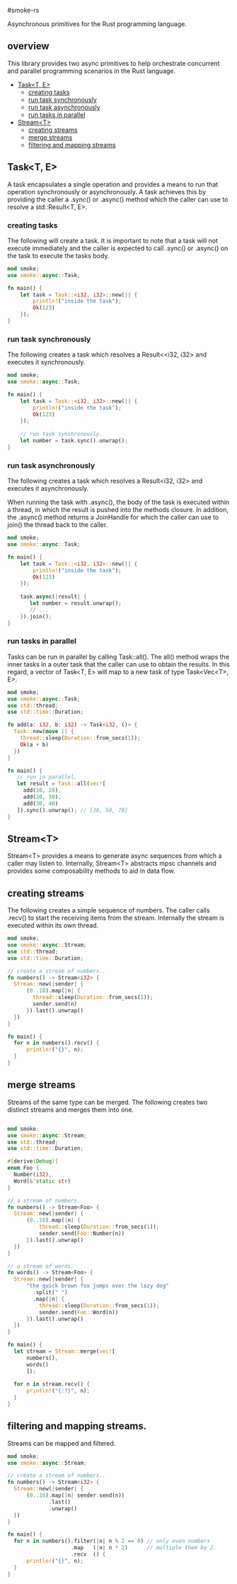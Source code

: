 #smoke-rs

Asynchronous primitives for the Rust programming language.

## overview

This library provides two async primitives to help orchestrate concurrent and parallel programming
scenarios in the Rust language.

* [Task&lt;T, E&gt;](#task)
  * [creating tasks](#creating_tasks)
  * [run task synchronously](#run_task_synchronously)
  * [run task asynchronously](#run_task_asynchronously)
  * [run tasks in parallel](#run_tasks_in_parallel)
* [Stream&lt;T&gt;](#stream)
	* [creating streams](#creating_streams)
	* [merge streams](#merge_streams)
	* [filtering and mapping streams](#filtering_and_mapping_streams)

## Task&lt;T, E&gt;

A task encapsulates a single operation and provides a means to run that operation 
synchronously or asynchronously. A task achieves this by providing the caller a .sync() 
or .async() method which the caller can use to resolve a std::Result&lt;T, E&gt;.

### creating tasks

The following will create a task. It is important to note that a task
will not execute immediately and the caller is expected to call .sync() or .async()
on the task to execute the tasks body.

```rust
mod smoke;
use smoke::async::Task;

fn main() {
    let task = Task::<i32, i32>::new(|| {
        println!("inside the task");
        Ok(123)
    });
}
```

### run task synchronously

The following creates a task which resolves a Result<&lt;i32, i32&gt; and executes it synchronously.

```rust
mod smoke;
use smoke::async::Task;

fn main() {
    let task = Task::<i32, i32>::new(|| {
        println!("inside the task");
        Ok(123)
    });
    
    // run task synchronously. 
    let number = task.sync().unwrap();
}
```

### run task asynchronously

The following creates a task which resolves a Result&lt;i32, i32&gt; and executes it asynchronously. 

When running the task with .async(), the body of the task is executed within a thread, in which the
result is pushed into the methods closure. In addition, the .async() method returns a JoinHandle for
which the caller can use to join() the thread back to the caller.

```rust
mod smoke;
use smoke::async::Task;

fn main() {
    let task = Task::<i32, i32>::new(|| {
        println!("inside the task");
        Ok(123)
    });
    
    task.async(|result| {
       let number = result.unwrap();
       // ...
    }).join();
}
```

### run tasks in parallel

Tasks can be run in parallel by calling Task::all(). The all() method wraps the inner tasks in a outer task
that the caller can use to obtain the results. In this regard, a vector of Task&lt;T, E&gt; will map to a new
task of type Task&lt;Vec&lt;T&gt;, E&gt;.

```rust
mod smoke;
use smoke::async::Task;
use std::thread;
use std::time::Duration;

fn add(a: i32, b: i32) -> Task<i32, ()> {
  Task::new(move || {
    thread::sleep(Duration::from_secs(1));
    Ok(a + b)
  })
}

fn main() {
   // run in parallel.
   let result = Task::all(vec![
     add(10, 20),
     add(20, 30),
     add(30, 40)
   ]).sync().unwrap(); // [30, 50, 70]
}
```
## Stream&lt;T&gt;

Stream&lt;T&gt; provides a means to generate async sequences from 
which a caller may listen to. Internally, Stream&lt;T&gt; abstracts 
mpsc channels and provides some composability methods to aid in data flow.

## creating streams

The following creates a simple sequence of numbers. The caller
calls .recv() to start the receiving items from the stream. Internally
the stream is executed within its own thread.

```rust
mod smoke;
use smoke::async::Stream;
use std::thread;
use std::time::Duration;

// create a stream of numbers..
fn numbers() -> Stream<i32> {
  Stream::new(|sender| {
      (0..10).map(|n| {
        thread::sleep(Duration::from_secs(1));
        sender.send(n)
      }).last().unwrap()
  }) 
}

fn main() {
  for n in numbers().recv() {
      println!("{}", n);
  }
}
```

## merge streams

Streams of the same type can be merged. The following creates two distinct streams 
and merges them into one.

```rust

mod smoke;
use smoke::async::Stream;
use std::thread;
use std::time::Duration;

#[derive(Debug)]
enum Foo {
  Number(i32),
  Word(&'static str)
}

// a stream of numbers.
fn numbers() -> Stream<Foo> {
  Stream::new(|sender| {
      (0..10).map(|n| {
          thread::sleep(Duration::from_secs(1));
          sender.send(Foo::Number(n))
      }).last().unwrap()
  }) 
}

// a stream of words.
fn words() -> Stream<Foo> {
  Stream::new(|sender| {
      "the quick brown fox jumps over the lazy dog"
        .split(" ")
        .map(|n| {
          thread::sleep(Duration::from_secs(1));
          sender.send(Foo::Word(n))
      }).last().unwrap()
  }) 
}

fn main() {
  let stream = Stream::merge(vec![
      numbers(), 
      words()
      ]);
  
  for n in stream.recv() {
      println!("{:?}", n);
  }
}
```

## filtering and mapping streams.

Streams can be mapped and filtered.

```rust
mod smoke;
use smoke::async::Stream;

// create a stream of numbers..
fn numbers() -> Stream<i32> {
  Stream::new(|sender| {
      (0..10).map(|n| sender.send(n))
             .last()
             .unwrap()
  }) 
}

fn main() {
  for n in numbers().filter(|n| n % 2 == 0) // only even numbers
                    .map   (|n| n * 2)      // multiple them by 2.
                    .recv  () {
      println!("{}", n);
  }
}
```